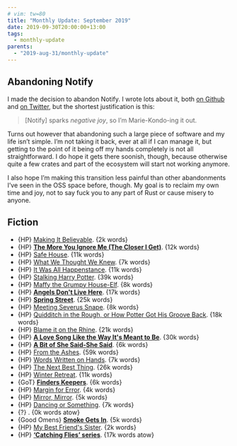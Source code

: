 ```yaml
---
# vim: tw=80
title: "Monthly Update: September 2019"
date: 2019-09-30T20:00:00+13:00
tags:
  - monthly-update
parents:
  - "2019-aug-31/monthly-update"
---
```


## Abandoning Notify

I made the decision to abandon Notify. I wrote lots about it, both [on Github]
and [on Twitter], but the shortest justification is this:

> \[Notify\] sparks *negative joy*, so I’m Marie-Kondo-ing it out.

Turns out however that abandoning such a large piece of software and my life
isn’t simple. I’m not taking it back, ever at all if I can manage it, but
getting to the point of it being off my hands completely is not all
straightforward. I do hope it gets there soonish, though, because otherwise
quite a few crates and part of the ecosystem will start not working anymore.

I also hope I’m making this transition less painful than other abandonments I’ve
seen in the OSS space before, though. My goal is to reclaim my own time and joy,
not to say fuck you to any part of Rust or cause misery to anyone.

[on Github]: https://github.com/passcod/notify/issues/209
[on Twitter]: https://twitter.com/passcod/status/1170626632089866240

## Fiction

 - {HP} [Making It Believable](https://archiveofourown.org/works/779841). {2k words}
 - {HP} **[The More You Ignore Me (The Closer I Get)](https://archiveofourown.org/works/961158)**. {12k words}
 - {HP} [Safe House](https://archiveofourown.org/works/1438828). {11k words}
 - {HP} [What We Thought We Knew](https://archiveofourown.org/works/633183). {7k words}
 - {HP} [It Was All Happenstance](https://archiveofourown.org/works/633419). {11k words}
 - {HP} [Stalking Harry Potter](https://archiveofourown.org/works/396506). {39k words}
 - {HP} [Maffy the Grumpy House-Elf](https://archiveofourown.org/works/467094). {8k words}
 - {HP} **[Angels Don't Live Here](https://archiveofourown.org/works/396535)**. {17k words}
 - {HP} **[Spring Street](https://archiveofourown.org/works/288742)**. {25k words}
 - {HP} [Meeting Severus Snape](https://archiveofourown.org/works/288711). {8k words}
 - {HP} [Quidditch in the Rough, or How Potter Got His Groove Back](https://archiveofourown.org/works/275967). {18k words}
 - {HP} [Blame it on the Rhine](https://archiveofourown.org/works/276699). {21k words}
 - {HP} **[A Love Song Like the Way It's Meant to Be](https://archiveofourown.org/works/142763)**. {30k words}
 - {HP} **[A Bit of She Said-She Said](https://archiveofourown.org/works/88027)**. {6k words}
 - {HP} [From the Ashes](https://archiveofourown.org/works/25656). {59k words}
 - {HP} [Words Written on Hands](https://archiveofourown.org/works/177887). {7k words}
 - {HP} [The Next Best Thing](https://archiveofourown.org/works/462306). {26k words}
 - {HP} [Winter Retreat](https://archiveofourown.org/works/73880). {11k words}
 - {GoT} **[Finders Keepers](https://archiveofourown.org/works/19869760)**. {6k words}
 - {HP} [Margin for Error](https://archiveofourown.org/works/16494956). {4k words}
 - {HP} [Mirror, Mirror](https://archiveofourown.org/works/18346316). {5k words}
 - {HP} [Dancing or Something](https://archiveofourown.org/works/13185630). {7k words}
 - {?} [](https://archiveofourown.org/works/18623245). {0k words atow}
 - {Good Omens} **[Smoke Gets In](https://archiveofourown.org/works/19833880)**. {5k words}
 - {HP} [My Best Friend's Sister](https://archiveofourown.org/works/18157694). {2k words}
 - {HP} **[‘Catching Flies’ series](https://archiveofourown.org/series/783057)**. {17k words atow}
